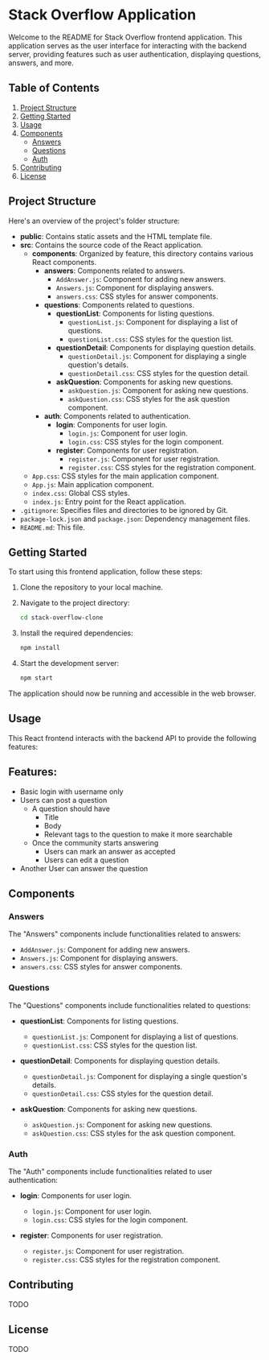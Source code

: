 # Stack Overflow Application

Welcome to the README for Stack Overflow frontend application. This application serves as the user interface for interacting with the backend server, providing features such as user authentication, displaying questions, answers, and more.

## Table of Contents

1. [Project Structure](#project-structure)
2. [Getting Started](#getting-started)
3. [Usage](#usage)
4. [Components](#components)
   - [Answers](#answers)
   - [Questions](#questions)
   - [Auth](#auth)
5. [Contributing](#contributing)
6. [License](#license)

## Project Structure

Here's an overview of the project's folder structure:

- **public**: Contains static assets and the HTML template file.
- **src**: Contains the source code of the React application.
  - **components**: Organized by feature, this directory contains various React components.
    - **answers**: Components related to answers.
      - `AddAnswer.js`: Component for adding new answers.
      - `Answers.js`: Component for displaying answers.
      - `answers.css`: CSS styles for answer components.
    - **questions**: Components related to questions.
      - **questionList**: Components for listing questions.
        - `questionList.js`: Component for displaying a list of questions.
        - `questionList.css`: CSS styles for the question list.
      - **questionDetail**: Components for displaying question details.
        - `questionDetail.js`: Component for displaying a single question's details.
        - `questionDetail.css`: CSS styles for the question detail.
      - **askQuestion**: Components for asking new questions.
        - `askQuestion.js`: Component for asking new questions.
        - `askQuestion.css`: CSS styles for the ask question component.
    - **auth**: Components related to authentication.
      - **login**: Components for user login.
        - `login.js`: Component for user login.
        - `login.css`: CSS styles for the login component.
      - **register**: Components for user registration.
        - `register.js`: Component for user registration.
        - `register.css`: CSS styles for the registration component.
  - `App.css`: CSS styles for the main application component.
  - `App.js`: Main application component.
  - `index.css`: Global CSS styles.
  - `index.js`: Entry point for the React application.
- `.gitignore`: Specifies files and directories to be ignored by Git.
- `package-lock.json` and `package.json`: Dependency management files.
- `README.md`: This file.

## Getting Started

To start using this frontend application, follow these steps:

1. Clone the repository to your local machine.

2. Navigate to the project directory:

   ```sh
   cd stack-overflow-clone
   ```

3. Install the required dependencies:

   ```sh
   npm install
   ```

4. Start the development server:

   ```sh
   npm start
   ```

The application should now be running and accessible in the web browser.

## Usage

This React frontend interacts with the backend API to provide the following features:


## Features:
- Basic login with username only
- Users can post a question
    - A question should have
        - Title
        - Body
        - Relevant tags to the question to make it more searchable
    - Once the community starts answering
        - Users can mark an answer as accepted
        - Users can edit a question
- Another User can answer the question

## Components

### Answers

The "Answers" components include functionalities related to answers:

- `AddAnswer.js`: Component for adding new answers.
- `Answers.js`: Component for displaying answers.
- `answers.css`: CSS styles for answer components.

### Questions

The "Questions" components include functionalities related to questions:

- **questionList**: Components for listing questions.
  - `questionList.js`: Component for displaying a list of questions.
  - `questionList.css`: CSS styles for the question list.

- **questionDetail**: Components for displaying question details.
  - `questionDetail.js`: Component for displaying a single question's details.
  - `questionDetail.css`: CSS styles for the question detail.

- **askQuestion**: Components for asking new questions.
  - `askQuestion.js`: Component for asking new questions.
  - `askQuestion.css`: CSS styles for the ask question component.

### Auth

The "Auth" components include functionalities related to user authentication:

- **login**: Components for user login.
  - `login.js`: Component for user login.
  - `login.css`: CSS styles for the login component.

- **register**: Components for user registration.
  - `register.js`: Component for user registration.
  - `register.css`: CSS styles for the registration component.

## Contributing

TODO

## License

TODO